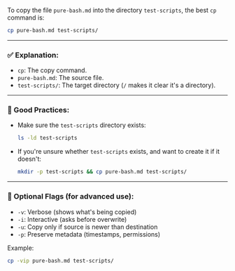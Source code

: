 
To copy the file `pure-bash.md` into the directory `test-scripts`, the best `cp` command is:

```bash
cp pure-bash.md test-scripts/
```

---

### ✅ Explanation:

* `cp`: The copy command.
* `pure-bash.md`: The source file.
* `test-scripts/`: The target directory (`/` makes it clear it's a directory).

---

### 🧠 Good Practices:

* Make sure the `test-scripts` directory exists:

  ```bash
  ls -ld test-scripts
  ```
* If you're unsure whether `test-scripts` exists, and want to create it if it doesn't:

  ```bash
  mkdir -p test-scripts && cp pure-bash.md test-scripts/
  ```

---

### 🚨 Optional Flags (for advanced use):

* `-v`: Verbose (shows what's being copied)
* `-i`: Interactive (asks before overwrite)
* `-u`: Copy only if source is newer than destination
* `-p`: Preserve metadata (timestamps, permissions)

Example:

```bash
cp -vip pure-bash.md test-scripts/
```


